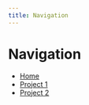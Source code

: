 ```yaml
---
title: Navigation
---
```


# Navigation

- [Home](/)
- [Project 1](project1.html)
- [Project 2](project2.html)

